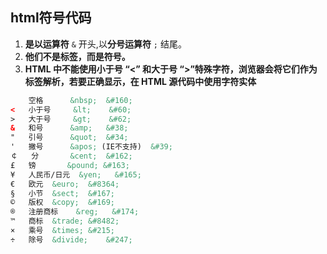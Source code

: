 ## html符号代码

1. **是以运算符** `&` 开头,以**分号运算符** `;` 结尾。
2. **他们不是标签，而是符号。**
3. **HTML 中不能使用小于号 “<” 和大于号 “>”特殊字符，浏览器会将它们作为标签解析，若要正确显示，在 HTML 源代码中使用字符实体**

```html
 	空格		&nbsp;	&#160;
<	小于号		&lt;	&#60;
>	大于号		&gt;	&#62;
&	和号		&amp;	&#38;
"	引号		&quot;	&#34;
'	撇号 		&apos; (IE不支持)	&#39;
￠	分		&cent;	&#162;
£	镑		&pound;	&#163;
¥	人民币/日元	&yen;	&#165;
€	欧元	&euro;	&#8364;
§	小节	&sect;	&#167;
©	版权	&copy;	&#169;
®	注册商标	&reg;	&#174;
™	商标	&trade;	&#8482;
×	乘号	&times;	&#215;
÷	除号	&divide;	&#247;
```

